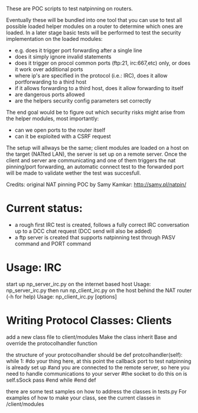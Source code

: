 These are POC scripts to test natpinning on routers.

Eventually these will be bundled into one tool that you can use to test all possible loaded helper 
modules on a router to determine which ones are loaded.
In a later stage basic tests will be performed to test the security implementation on the loaded modules:
- e.g. does it trigger port forwarding after a single line
- does it simply ignore invalid statements
- does it trigger on procol  common ports (ftp:21, irc:667,etc) only, or does it work over additional ports
- where ip's are specified in the protocol (i.e.: IRC), does it allow portforwarding to a third host
- if it allows forwarding to a third host, does it allow forwarding to itself
- are dangerous ports allowed
- are the helpers security config parameters set correctly

The end goal would be to figure out which security risks might arise from the helper modules, most importantly:
- can we open ports to the router itself
- can it be exploited with a CSRF request

The setup will allways be the same; client modules are loaded on a host on the target (NATted LAN), the server is set up on a remote server.
Once the client and server are communicating and one of them triggers the nat pinning/port forwarding, an automatic connect test to the forwarded port will be made to validate wether the test was 
succesfull.

Credits: original NAT  pinning POC by Samy Kamkar: http://samy.pl/natpin/


Current status:
===============
- a rough first IRC test is created, follows a fully correct IRC conversation up to a DCC chat request (DCC send will also be added)
- a ftp server is created that supports natpinning test through PASV command and PORT command


Usage: IRC
============
start up np_server_irc.py on the internet based host
    Usage: np_server_irc.py
then run np_client_irc.py on the host behind the NAT router (-h for help)
    Usage: np_client_irc.py [options]

Writing Protocol Classes: Clients
===================================
add a new class file to client/modules
Make the class inherit Base and override the protocolhandler function

the structure of your protocolhandler should be
def protcolhandler(self):
	while 1:
		#do your thing here, at this point the callback port to test natpinning is already set up
		#and you are connected to the remote server, so here you need to handle communications to your server
		#the socket to do this on is self.sSock
		pass
	#end while
#end def

there are some test samples on how to address the classes in tests.py
For examples of how to make your class, see the current classes in /client/modules



